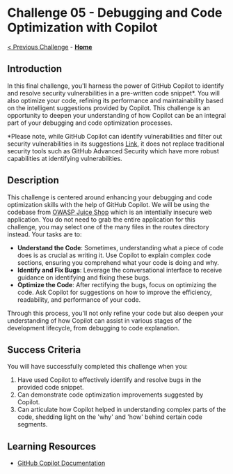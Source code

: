 # Challenge 05 - Debugging and Code Optimization with Copilot

[< Previous Challenge](./Challenge-04.md) - **[Home](../README.md)** 

## Introduction
In this final challenge, you'll harness the power of GitHub Copilot to identify and resolve security vulnerabilities in a pre-written code snippet*. You will also optimize your code, refining its performance and maintainability based on the intelligent suggestions provided by Copilot. This challenge is an opportunity to deepen your understanding of how Copilot can be an integral part of your debugging and code optimization processes.

*Please note, while GitHub Copilot can identify vulnerabilities and filter out security vulnerabilities in its suggestions [Link](https://github.blog/2023-02-14-github-copilot-now-has-a-better-ai-model-and-new-capabilities/), it does not replace traditional security tools such as GitHub Advanced Security which have more robust capabilities at identifying vulnerabilities. 

## Description
This challenge is centered around enhancing your debugging and code optimization skills with the help of GitHub Copilot. We will be using the codebase from [OWASP Juice Shop](https://github.com/juice-shop/juice-shop) which is an intentially insecure web application.  You do not need to grab the entire application for this challenge, you may select one of the many files in the routes directory instead. Your tasks are to:

- **Understand the Code**: Sometimes, understanding what a piece of code does is as crucial as writing it. Use Copilot to explain complex code sections, ensuring you comprehend what your code is doing and why.
- **Identify and Fix Bugs**: Leverage the conversational interface to receive guidance on identifying and fixing these bugs.
- **Optimize the Code**: After rectifying the bugs, focus on optimizing the code. Ask Copilot for suggestions on how to improve the efficiency, readability, and performance of your code.

Through this process, you'll not only refine your code but also deepen your understanding of how Copilot can assist in various stages of the development lifecycle, from debugging to code explanation.

## Success Criteria
You will have successfully completed this challenge when you:

1. Have used Copilot to effectively identify and resolve bugs in the provided code snippet.
2. Can demonstrate code optimization improvements suggested by Copilot.
3. Can articulate how Copilot helped in understanding complex parts of the code, shedding light on the 'why' and 'how' behind certain code segments.

## Learning Resources
- [GitHub Copilot Documentation](https://docs.github.com/en/copilot)

